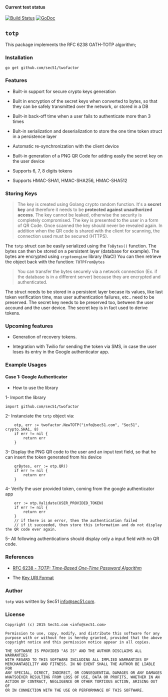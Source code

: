#### Current test status

[![Build Status](https://travis-ci.org/davidwalter0/twofactor.svg?branch=master)](https://travis-ci.org/davidwalter0/twofactor.svg?branch=master)
[![GoDoc](https://godoc.org/github.com/golang/gddo?status.svg)](https://godoc.org/github.com/sec51/twofactor/)

## `totp`

This package implements the RFC 6238 OATH-TOTP algorithm;

### Installation

```go get github.com/sec51/twofactor```

### Features

* Built-in support for secure crypto keys generation

* Built in encryption of the secret keys when converted to bytes, so that they can be safely transmitted over the network, or stored in a DB

* Built-in back-off time when a user fails to authenticate more than 3 times

* Bult-in serialization and deserialization to store the one time token struct in a persistence layer

* Automatic re-synchronization with the client device

* Built-in generation of a PNG QR Code for adding easily the secret key on the user device

* Supports 6, 7, 8 digits tokens

* Supports HMAC-SHA1, HMAC-SHA256, HMAC-SHA512


### Storing Keys

> The key is created using Golang crypto random function. It's a **secret key** and therefore
> it needs to be **protected against unauthorized access**. The key cannot be leaked, otherwise the security is completely compromised.
> The key is presented to the user in a form of QR Code. Once scanned the key should never be revealed again.
> In addition when the QR code is shared with the client for scanning, the connection used must be secured (HTTPS).

The `totp` struct can be easily serialized using the `ToBytes()` function. 
The bytes can then be stored on a persistent layer (database for example). The bytes are encrypted using `cryptoengine` library (NaCl)
You can then retrieve the object back with the function: `TOTPFromBytes`

> You can transfer the bytes securely via a network connection (Ex. if the database is in a different server) because they are encrypted and authenticated.

The struct needs to be stored in a persistent layer becase its values, like last token verification time, 
max user authentication failures, etc.. need to be preserved.
The secret key needs to be preserved too, between the user accound and the user device.
The secret key is in fact used to derive tokens.

### Upcoming features

* Generation of recovery tokens.

* Integration with Twilio for sending the token via SMS, in case the user loses its entry in the Google authenticator app.


### Example Usages

#### Case 1: Google Authenticator

* How to use the library

1- Import the library

```
import github.com/sec51/twofactor
```

2- Instanciate the `totp` object via:

```
	otp, err := twofactor.NewTOTP("info@sec51.com", "Sec51", crypto.SHA1, 8)	
	if err != nil {
		return err
	}
```

3- Display the PNG QR code to the user and an input text field, so that he can insert the token generated from his device

```
	qrBytes, err := otp.QR()
	if err != nil {
		return err
	}
```

4- Verify the user provided token, coming from the google authenticator app

```
	err := otp.Validate(USER_PROVIDED_TOKEN)
	if err != nil {
		return err
	}
	// if there is an error, then the authentication failed
	// if it succeeded, then store this information and do not display the QR code ever again.
```

5- All following authentications should display only a input field with no QR code.


### References

* [RFC 6238 - *TOTP: Time-Based One-Time Password Algorithm*](https://tools.ietf.org/rfc/rfc6238.txt)

* The [Key URI Format](https://github.com/google/google-authenticator/wiki/Key-Uri-Format)


### Author

`totp` was written by Sec51 <info@sec51.com>.


### License

```
Copyright (c) 2015 Sec51.com <info@sec51.com>

Permission to use, copy, modify, and distribute this software for any
purpose with or without fee is hereby granted, provided that the above 
copyright notice and this permission notice appear in all copies.

THE SOFTWARE IS PROVIDED "AS IS" AND THE AUTHOR DISCLAIMS ALL WARRANTIES
WITH REGARD TO THIS SOFTWARE INCLUDING ALL IMPLIED WARRANTIES OF
MERCHANTABILITY AND FITNESS. IN NO EVENT SHALL THE AUTHOR BE LIABLE FOR
ANY SPECIAL, DIRECT, INDIRECT, OR CONSEQUENTIAL DAMAGES OR ANY DAMAGES
WHATSOEVER RESULTING FROM LOSS OF USE, DATA OR PROFITS, WHETHER IN AN
ACTION OF CONTRACT, NEGLIGENCE OR OTHER TORTIOUS ACTION, ARISING OUT OF
OR IN CONNECTION WITH THE USE OR PERFORMANCE OF THIS SOFTWARE. 
```
